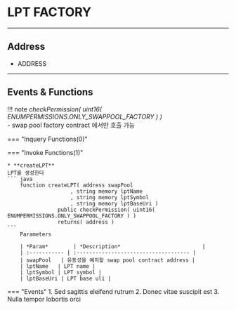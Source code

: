 # **LPT FACTORY**
- - -

## **Address**
* ADDRESS
- - -

## **Events & Functions**

!!! note
    *checkPermission( uint16( ENUMPERMISSIONS.ONLY_SWAPPOOL_FACTORY ) )*   
     - swap pool factory contract 에서만 호출 가능 

=== "Inquery Functions(0)"
   
=== "Invoke Functions(1)"

    * **createLPT**   
    LPT를 생성한다
    ``` java
        function createLPT( address swapPool
                        , string memory lptName
                        , string memory lptSymbol
                        , string memory lptBaseUri ) 
                    public checkPermission( uint16( ENUMPERMISSIONS.ONLY_SWAPPOOL_FACTORY ) ) 
                    returns( address )
    ```  
        Parameters     
           
        | *Param*        | *Description*                          |
        | :----------- | :------------------------------------ |
        | swapPool   | 유동성을 예치할 swap pool contract address |
        | lptName   | LPT name |   
        | lptSymbol | LPT symbol |   
        | lptBaseUri | LPT base uli |   
    
=== "Events"
    1. Sed sagittis eleifend rutrum
    2. Donec vitae suscipit est
    3. Nulla tempor lobortis orci

